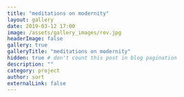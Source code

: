 ```yaml
---
title: "meditations on modernity"
layout: gallery
date: 2019-03-12 17:00
image: /assets/gallery_images/rov.jpg
headerImage: false
gallery: true
galleryTitle: "meditations on modernity"
hidden: true # don't count this post in blog pagination
description: ""
category: project
author: sort
externalLink: false
---
```

